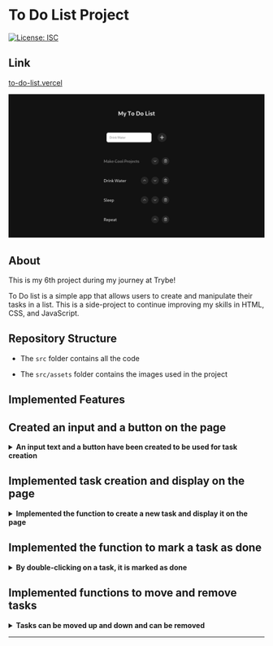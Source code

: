 # To Do List Project

[![License: ISC](https://img.shields.io/badge/License-ISC-blue.svg)](https://opensource.org/licenses/ISC)

## Link

[to-do-list.vercel](https://paulo-to-do-list.vercel.app/)

![Preview of To Do List Project](./to-do-list.png)

## About

This is my 6th project during my journey at Trybe!

To Do list is a simple app that allows users to create and manipulate their tasks in a list. This is a side-project to continue improving my skills in HTML, CSS, and JavaScript.

## Repository Structure

- The `src` folder contains all the code

- The `src/assets` folder contains the images used in the project

## Implemented Features

## Created an input and a button on the page

<details>
  <summary>
    <strong>An input text and a button have been created to be used for task creation</strong>
  </summary> <br />

- The page has an input with the `id` named `task-text-input` where the user can enter the text

- The page has a button with the `id` named `add-task-btn` which is responsible for adding the task to the list
</details>


## Implemented task creation and display on the page

<details>
  <summary>
    <strong>Implemented the function to create a new task and display it on the page</strong>
  </summary> <br />

- The page has a `div` with the `id` named `content`, inside which there is an ordered list (`ol`) with the `id` named `tasks-list`

- When the user enters text in the `task-text-input` and presses **ENTER** or clicks the `add-task-btn`, a **tasks** key is created in the **localStorage** in the format `[{"text":"user-entered text", "completed": false}]`

- For each object present in the **localStorage**, an `li` element is created inside `tasks-list`, rendering the tasks that the user entered in the order they were created

- When attempting to enter a new task without any characters, an error is displayed below the `task-text-input` with the text **Type something!**

- When attempting to enter a task that already exists, an error is displayed below the `task-text-input` with the text **This task already exists**
</details>


## Implemented the function to mark a task as done

<details>
  <summary>
    <strong>By double-clicking on a task, it is marked as done</strong>
  </summary> <br />

- Tasks are created with the `completed` property set to **false** within the **localStorage** and without the `task-completed` class

- After a task receives a double-click, it gains the `task-completed` class, and the `completed` property is changed to **true** within the **localStorage**

- After a task receives a second double-click, the `task-completed` class is removed, and the value of `completed` reverts to **false**
</details>


## Implemented functions to move and remove tasks

<details>
  <summary>
    <strong>Tasks can be moved up and down and can be removed</strong>
  </summary> <br />

- During the rendering of the task list, a div with the class `buttons-container` is created inside each `li`

- The `buttons-container` div contains 3 buttons, `up-btn`, `down-btn`, and `remove-btn`

- The `up-btn` button moves the task upwards, the `down-btn` button moves the task downwards, and the `remove-btn` button deletes the task

- The `up-btn` button is not rendered on the first element of the list, and the `down-btn` button is not rendered on the last element of the list
</details>

---
